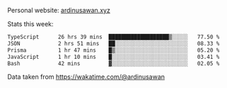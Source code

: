 Personal website: [ardinusawan.xyz](https://ardinusawan.xyz)

Stats this week:
<!--START_SECTION:waka-->

```txt
TypeScript      26 hrs 39 mins  ███████████████████▒░░░░░   77.50 %
JSON            2 hrs 51 mins   ██░░░░░░░░░░░░░░░░░░░░░░░   08.33 %
Prisma          1 hr 47 mins    █▒░░░░░░░░░░░░░░░░░░░░░░░   05.20 %
JavaScript      1 hr 10 mins    █░░░░░░░░░░░░░░░░░░░░░░░░   03.41 %
Bash            42 mins         ▓░░░░░░░░░░░░░░░░░░░░░░░░   02.05 %
```

<!--END_SECTION:waka-->
Data taken from https://wakatime.com/@ardinusawan
